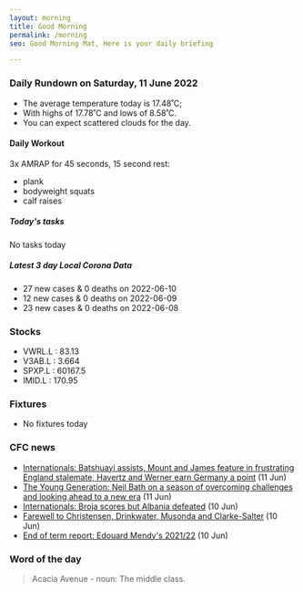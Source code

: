 ```yaml
---
layout: morning
title: Good Morning
permalink: /morning
seo: Good Morning Mat, Here is your daily briefing

---
```


<!-- weather_marker starts -->
### Daily Rundown on Saturday, 11 June 2022

- The average temperature today is 17.48˚C;
- With highs of 17.78˚C and lows of 8.58˚C.
- You can expect scattered clouds for the day.

<!-- weather_marker ends -->

#### Daily Workout
<!-- workout_marker starts -->
3x AMRAP for 45 seconds, 15 second rest:

- plank
- bodyweight squats
- calf raises

<!-- workout_marker ends -->

##### Today's tasks
<!-- task_marker starts -->
No tasks today
<!-- task_marker ends -->

<!-- c19_marker starts -->
##### Latest 3 day Local Corona Data

- 27 new cases & 0 deaths on 2022-06-10
- 12 new cases & 0 deaths on 2022-06-09
- 23 new cases & 0 deaths on 2022-06-08

<!-- c19_marker ends -->

### Stocks

<!-- stocks_marker starts -->

- VWRL.L : 83.13
- V3AB.L : 3.664
- SPXP.L : 60167.5
- IMID.L : 170.95

<!-- stocks_marker ends -->

### Fixtures

<!-- sports_marker starts -->

- No fixtures today
<!-- sports_marker ends -->

### CFC news

<!-- cfc_marker starts -->
- [Internationals: Batshuayi assists, Mount and James feature in frustrating England stalemate, Havertz and Werner earn Germany a point](https://www.chelseafc.com/en/news/2022/06/11/internationals--batshuayi-assists--mount-and-james-feature-in-fr) (11 Jun)
- [The Young Generation: Neil Bath on a season of overcoming challenges and looking ahead to a new era](https://www.chelseafc.com/en/news/2022/06/11/the-young-generation--neil-bath-on-a-season-of-overcoming-challe) (11 Jun)
- [Internationals: Broja scores but Albania defeated](https://www.chelseafc.com/en/news/2022/06/10/internationals--broja-scores-but-albania-defeated) (10 Jun)
- [Farewell to Christensen, Drinkwater, Musonda and Clarke-Salter](https://www.chelseafc.com/en/news/2022/06/10/farewell-to-christensen--drinkwater--musonda-and-clarke-salter) (10 Jun)
- [End of term report: Edouard Mendy's 2021/22](https://www.chelseafc.com/en/news/2022/06/10/end-of-term-report--edouard-mendy-s-2021-22) (10 Jun)

<!-- cfc_marker ends -->

### Word of the day
<!-- word_marker starts -->

 > Acacia Avenue - noun: The middle class.

<!-- word_marker ends -->
